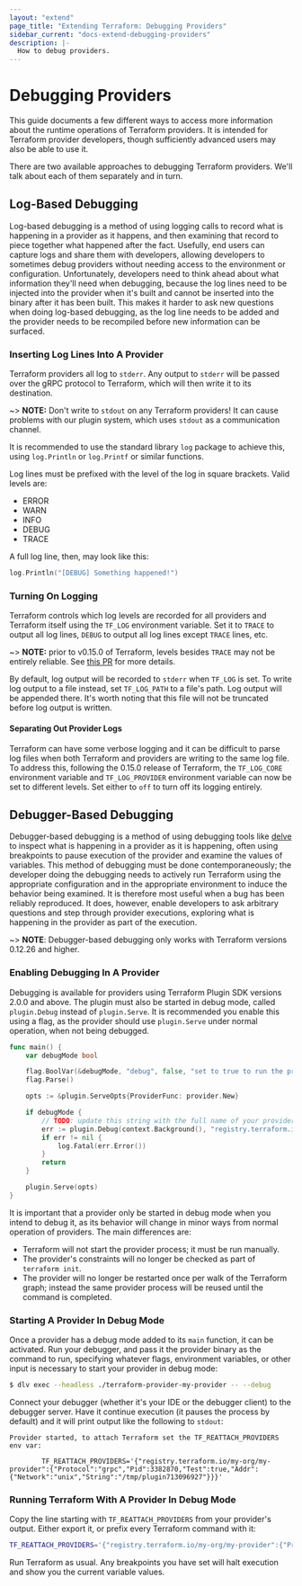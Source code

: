 ```yaml
---
layout: "extend"
page_title: "Extending Terraform: Debugging Providers"
sidebar_current: "docs-extend-debugging-providers"
description: |-
  How to debug providers.
---
```


# Debugging Providers

This guide documents a few different ways to access more information about the
runtime operations of Terraform providers. It is intended for Terraform
provider developers, though sufficiently advanced users may also be able to use
it.

There are two available approaches to debugging Terraform providers. We'll talk
about each of them separately and in turn.

## Log-Based Debugging

Log-based debugging is a method of using logging calls to record what is
happening in a provider as it happens, and then examining that record to piece
together what happened after the fact. Usefully, end users can capture logs and
share them with developers, allowing developers to sometimes debug providers
without needing access to the environment or configuration. Unfortunately,
developers need to think ahead about what information they'll need when
debugging, because the log lines need to be injected into the provider when
it's built and cannot be inserted into the binary after it has been built. This
makes it harder to ask new questions when doing log-based debugging, as the log
line needs to be added and the provider needs to be recompiled before new
information can be surfaced.

### Inserting Log Lines Into A Provider

Terraform providers all log to `stderr`. Any output to `stderr` will be passed
over the gRPC protocol to Terraform, which will then write it to its
destination.

~> **NOTE:** Don't write to `stdout` on any Terraform providers! It can cause
   problems with our plugin system, which uses `stdout` as a communication
   channel.

It is recommended to use the standard library `log` package to achieve this,
using `log.Println` or `log.Printf` or similar functions.

Log lines must be prefixed with the level of the log in square brackets. Valid
levels are:

* ERROR
* WARN
* INFO
* DEBUG
* TRACE

A full log line, then, may look like this:

```go
log.Println("[DEBUG] Something happened!")
```

### Turning On Logging

Terraform controls which log levels are recorded for all providers and
Terraform itself using the `TF_LOG` environment variable. Set it to `TRACE` to
output all log lines, `DEBUG` to output all log lines except `TRACE` lines,
etc.

~> **NOTE:** prior to v0.15.0 of Terraform, levels besides `TRACE` may not be
   entirely reliable. See [this
   PR](https://github.com/hashicorp/terraform/pull/26632) for more details.

By default, log output will be recorded to `stderr` when `TF_LOG` is set. To
write log output to a file instead, set `TF_LOG_PATH` to a file's path. Log
output will be appended there. It's worth noting that this file will not be
truncated before log output is written.

#### Separating Out Provider Logs

Terraform can have some verbose logging and it can be difficult to parse log
files when both Terraform and providers are writing to the same log file. To
address this, following the 0.15.0 release of Terraform, the `TF_LOG_CORE`
environment variable and `TF_LOG_PROVIDER` environment variable can now be set
to different levels. Set either to `off` to turn off its logging entirely.

## Debugger-Based Debugging

Debugger-based debugging is a method of using debugging tools like
[delve](https://github.com/go-delve/delve) to inspect what is happening in a
provider as it is happening, often using breakpoints to pause execution of the
provider and examine the values of variables. This method of debugging must be
done contemporaneously; the developer doing the debugging needs to actively run
Terraform using the appropriate configuration and in the appropriate
environment to induce the behavior being examined. It is therefore most useful
when a bug has been reliably reproduced. It does, however, enable developers to
ask arbitrary questions and step through provider executions, exploring what is
happening in the provider as part of the execution.

~> **NOTE**: Debugger-based debugging only works with Terraform versions
   0.12.26 and higher.

### Enabling Debugging In A Provider

Debugging is available for providers using Terraform Plugin SDK versions 2.0.0
and above. The plugin must also be started in debug
mode, called `plugin.Debug` instead of `plugin.Serve`. It is recommended you
enable this using a flag, as the provider should use `plugin.Serve` under
normal operation, when not being debugged.

```go
func main() {
	var debugMode bool

	flag.BoolVar(&debugMode, "debug", false, "set to true to run the provider with support for debuggers like delve")
	flag.Parse()

	opts := &plugin.ServeOpts{ProviderFunc: provider.New}

	if debugMode {
		// TODO: update this string with the full name of your provider as used in your configs
		err := plugin.Debug(context.Background(), "registry.terraform.io/my-org/my-provider", opts)
		if err != nil {
			log.Fatal(err.Error())
		}
		return
	}

	plugin.Serve(opts)
}
```

It is important that a provider only be started in debug mode when you intend
to debug it, as its behavior will change in minor ways from normal operation of
providers. The main differences are:

* Terraform will not start the provider process; it must be run manually.
* The provider's constraints will no longer be checked as part of `terraform
  init`.
* The provider will no longer be restarted once per walk of the Terraform
  graph; instead the same provider process will be reused until the command is
  completed.

### Starting A Provider In Debug Mode

Once a provider has a debug mode added to its `main` function, it can be
activated. Run your debugger, and pass it the provider binary as the command to
run, specifying whatever flags, environment variables, or other input is
necessary to start your provider in debug mode:

```sh
$ dlv exec --headless ./terraform-provider-my-provider -- --debug
```

Connect your debugger (whether it's your IDE or the debugger client) to the
debugger server. Have it continue execution (it pauses the process by default)
and it will print output like the following to `stdout`:

```
Provider started, to attach Terraform set the TF_REATTACH_PROVIDERS env var:

        TF_REATTACH_PROVIDERS='{"registry.terraform.io/my-org/my-provider":{"Protocol":"grpc","Pid":3382870,"Test":true,"Addr":{"Network":"unix","String":"/tmp/plugin713096927"}}}'
```

### Running Terraform With A Provider In Debug Mode

Copy the line starting with `TF_REATTACH_PROVIDERS` from your provider's
output. Either export it, or prefix every Terraform command with it:

```sh
TF_REATTACH_PROVIDERS='{"registry.terraform.io/my-org/my-provider":{"Protocol":"grpc","Pid":3382870,"Test":true,"Addr":{"Network":"unix","String":"/tmp/plugin713096927"}}}' terraform apply
```

Run Terraform as usual. Any breakpoints you have set will halt execution and
show you the current variable values.
